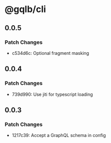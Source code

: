 # @gqlb/cli

## 0.0.5

### Patch Changes

- c534d6c: Optional fragment masking

## 0.0.4

### Patch Changes

- 739d990: Use jiti for typescript loading

## 0.0.3

### Patch Changes

- 1217c39: Accept a GraphQL schema in config
